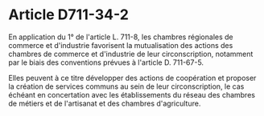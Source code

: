# Article D711-34-2

En application du 1° de l'article L. 711-8, les chambres régionales de commerce et d'industrie favorisent la mutualisation des actions des chambres de commerce et d'industrie de leur circonscription, notamment par le biais des conventions prévues à l'article D. 711-67-5.

Elles peuvent à ce titre développer des actions de coopération et proposer la création de services communs au sein de leur circonscription, le cas échéant en concertation avec les établissements du réseau des chambres de métiers et de l'artisanat et des chambres d'agriculture.
